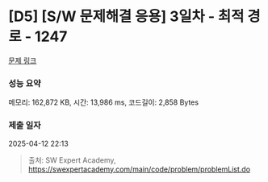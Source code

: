 # [D5] [S/W 문제해결 응용] 3일차 - 최적 경로 - 1247 

[문제 링크](https://swexpertacademy.com/main/code/problem/problemDetail.do?contestProbId=AV15OZ4qAPICFAYD) 

### 성능 요약

메모리: 162,872 KB, 시간: 13,986 ms, 코드길이: 2,858 Bytes

### 제출 일자

2025-04-12 22:13



> 출처: SW Expert Academy, https://swexpertacademy.com/main/code/problem/problemList.do